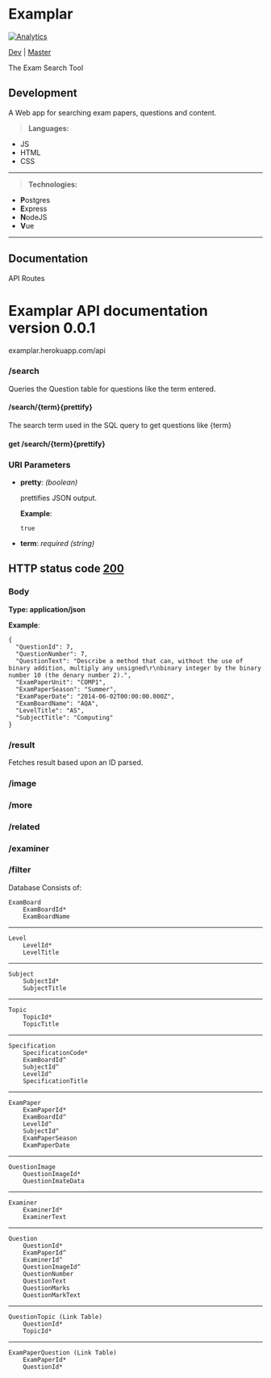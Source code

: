 Examplar
===================
[![Analytics](https://ga-beacon.appspot.com/UA-75651559-2/examplar/readme?pixel)](https://github.com/igrigorik/ga-beacon)

[Dev](https://examplardev.herokuapp.com/) | [Master](https://examplar.herokuapp.com/)


The Exam Search Tool

Development
--------------------
A Web app for searching exam papers, questions and content.

> **Languages:**
- JS
- HTML
- CSS

---------

>**Technologies:**
- **P**ostgres
- **E**xpress
- **N**odeJS
- **V**ue

----------

Documentation
-------------

API Routes

Examplar API documentation version 0.0.1
========================================

examplar.herokuapp.com/api

### /search

Queries the Question table for questions like the term entered.

#### /search/{term}{prettify}

The search term used in the SQL query to get questions like {term}


#### get /search/{term}{prettify}
### URI Parameters

-   **pretty**: *(boolean)*

    prettifies JSON output.

    **Example**:

        true

-   **term**: *required (string)*

HTTP status code [200](http://httpstatus.es/200)
------------------------------------------------

### Body

**Type: application/json**

**Example**:

    {
      "QuestionId": 7,
      "QuestionNumber": 7,
      "QuestionText": "Describe a method that can, without the use of binary addition, multiply any unsigned\r\nbinary integer by the binary number 10 (the denary number 2).",
      "ExamPaperUnit": "COMP1",
      "ExamPaperSeason": "Summer",
      "ExamPaperDate": "2014-06-02T00:00:00.000Z",
      "ExamBoardName": "AQA",
      "LevelTitle": "AS",
      "SubjectTitle": "Computing"
    }

### /result

Fetches result based upon an ID parsed.

### /image

### /more

### /related

### /examiner

### /filter



Database Consists of:

    ExamBoard
        ExamBoardId*
        ExamBoardName

--------
    Level
        LevelId*
        LevelTitle

--------
    Subject
        SubjectId*
        SubjectTitle

--------
    Topic
        TopicId*
        TopicTitle

--------
    Specification
        SpecificationCode*
        ExamBoardId^
        SubjectId^
        LevelId^
        SpecificationTitle

--------
    ExamPaper
        ExamPaperId*
        ExamBoardId^
        LevelId^
        SubjectId^
        ExamPaperSeason
        ExamPaperDate

--------
    QuestionImage
        QuestionImageId*
        QuestionImateData

--------
    Examiner
        ExaminerId*
        ExaminerText

--------
    Question
        QuestionId*
        ExamPaperId^
        ExaminerId^
        QuestionImageId^
        QuestionNumber
        QuestionText
        QuestionMarks
        QuestionMarkText

--------
    QuestionTopic (Link Table)
        QuestionId*
        TopicId*

--------
    ExamPaperQuestion (Link Table)
        ExamPaperId*
        QuestionId*
